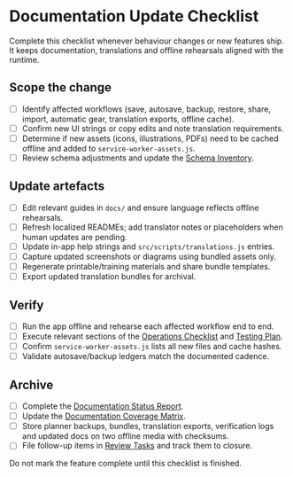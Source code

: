 # Documentation Update Checklist

Complete this checklist whenever behaviour changes or new features ship. It
keeps documentation, translations and offline rehearsals aligned with the
runtime.

## Scope the change

- [ ] Identify affected workflows (save, autosave, backup, restore, share,
      import, automatic gear, translation exports, offline cache).
- [ ] Confirm new UI strings or copy edits and note translation requirements.
- [ ] Determine if new assets (icons, illustrations, PDFs) need to be cached
      offline and added to `service-worker-assets.js`.
- [ ] Review schema adjustments and update the [Schema Inventory](schema-inventory.md).

## Update artefacts

- [ ] Edit relevant guides in `docs/` and ensure language reflects offline
      rehearsals.
- [ ] Refresh localized READMEs; add translator notes or placeholders when human
      updates are pending.
- [ ] Update in-app help strings and `src/scripts/translations.js` entries.
- [ ] Capture updated screenshots or diagrams using bundled assets only.
- [ ] Regenerate printable/training materials and share bundle templates.
- [ ] Export updated translation bundles for archival.

## Verify

- [ ] Run the app offline and rehearse each affected workflow end to end.
- [ ] Execute relevant sections of the [Operations Checklist](operations-checklist.md)
      and [Testing Plan](testing-plan.md).
- [ ] Confirm `service-worker-assets.js` lists all new files and cache hashes.
- [ ] Validate autosave/backup ledgers match the documented cadence.

## Archive

- [ ] Complete the [Documentation Status Report](documentation-status-report-template.md).
- [ ] Update the [Documentation Coverage Matrix](documentation-coverage-matrix.md).
- [ ] Store planner backups, bundles, translation exports, verification logs and
      updated docs on two offline media with checksums.
- [ ] File follow-up items in [Review Tasks](review-tasks-2025-02-07.md) and track
      them to closure.

Do not mark the feature complete until this checklist is finished.
